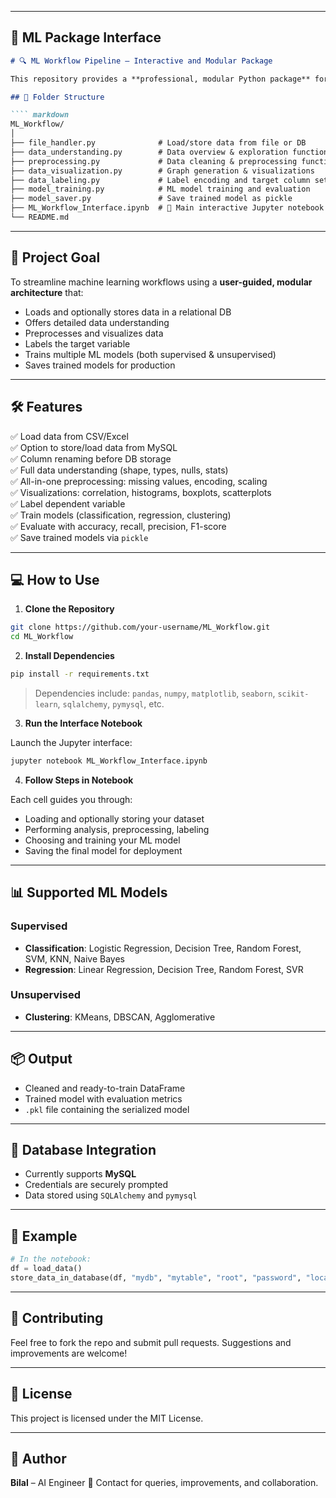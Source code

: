 
---

## 📘  ML Package Interface

```markdown
# 🔍 ML Workflow Pipeline – Interactive and Modular Package

This repository provides a **professional, modular Python package** for building an end-to-end machine learning pipeline, from data loading to deployment, with a **Jupyter Notebook interface** for user interaction.

## 📂 Folder Structure

```` markdown
ML_Workflow/
│
├── file_handler.py              # Load/store data from file or DB
├── data_understanding.py        # Data overview & exploration functions
├── preprocessing.py             # Data cleaning & preprocessing functions
├── data_visualization.py        # Graph generation & visualizations
├── data_labeling.py             # Label encoding and target column setup
├── model_training.py            # ML model training and evaluation
├── model_saver.py               # Save trained model as pickle
├── ML_Workflow_Interface.ipynb  # 🎯 Main interactive Jupyter notebook
└── README.md
````

---

## 🎯 Project Goal

To streamline machine learning workflows using a **user-guided, modular architecture** that:
- Loads and optionally stores data in a relational DB
- Offers detailed data understanding
- Preprocesses and visualizes data
- Labels the target variable
- Trains multiple ML models (both supervised & unsupervised)
- Saves trained models for production

---

## 🛠️ Features

✅ Load data from CSV/Excel  
✅ Option to store/load data from MySQL  
✅ Column renaming before DB storage  
✅ Full data understanding (shape, types, nulls, stats)  
✅ All-in-one preprocessing: missing values, encoding, scaling  
✅ Visualizations: correlation, histograms, boxplots, scatterplots  
✅ Label dependent variable  
✅ Train models (classification, regression, clustering)  
✅ Evaluate with accuracy, recall, precision, F1-score  
✅ Save trained models via `pickle`

---

## 💻 How to Use

1. **Clone the Repository**

```bash
git clone https://github.com/your-username/ML_Workflow.git
cd ML_Workflow
````

2. **Install Dependencies**

```bash
pip install -r requirements.txt
```

> Dependencies include: `pandas`, `numpy`, `matplotlib`, `seaborn`, `scikit-learn`, `sqlalchemy`, `pymysql`, etc.

3. **Run the Interface Notebook**

Launch the Jupyter interface:

```bash
jupyter notebook ML_Workflow_Interface.ipynb
```

4. **Follow Steps in Notebook**

Each cell guides you through:

* Loading and optionally storing your dataset
* Performing analysis, preprocessing, labeling
* Choosing and training your ML model
* Saving the final model for deployment

---

## 📊 Supported ML Models

### Supervised

* **Classification**: Logistic Regression, Decision Tree, Random Forest, SVM, KNN, Naive Bayes
* **Regression**: Linear Regression, Decision Tree, Random Forest, SVR

### Unsupervised

* **Clustering**: KMeans, DBSCAN, Agglomerative

---

## 📦 Output

* Cleaned and ready-to-train DataFrame
* Trained model with evaluation metrics
* `.pkl` file containing the serialized model

---

## 🔐 Database Integration

* Currently supports **MySQL**
* Credentials are securely prompted
* Data stored using `SQLAlchemy` and `pymysql`

---

## 🧪 Example

```python
# In the notebook:
df = load_data()
store_data_in_database(df, "mydb", "mytable", "root", "password", "localhost", "3306")
```

---

## 🤝 Contributing

Feel free to fork the repo and submit pull requests. Suggestions and improvements are welcome!

---

## 📜 License

This project is licensed under the MIT License.

---

## 👤 Author

**Bilal** – AI Engineer
📧 Contact for queries, improvements, and collaboration.

```
